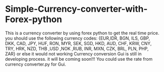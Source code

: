 # Simple-Currency-converter-with-Forex-python
This is a currency converter by using forex python to get the real time price.
you should use the following currency codes:
{EUR,IDR, BGN, ILS, GBP, DKK, CAD, JPY, HUF, RON, MYR, SEK, SGD, HKD, AUD, CHF, KRW, CNY, TRY, HRK, NZD, THB ,USD ,NOK ,RUB, INR, MXN, CZK, BRL, PLN, PHP, ZAR}
or else it would not working
Currency conversion Gui is still in developing process. it will be coming soon!!!
You could use the rate from currency converter.py for Gui.
